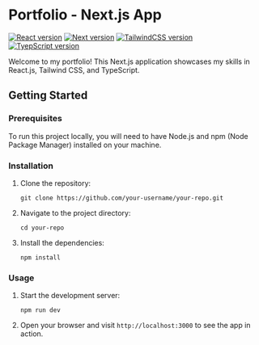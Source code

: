 # Portfolio - Next.js App
[![React version](https://img.shields.io/badge/React-v18.2.0-149eca)](https://www.npmjs.com/package/react/v/18.2.0) [![Next version](https://img.shields.io/badge/Next-v13.4.3-white)](https://www.npmjs.com/package/next/v/13.4.3) [![TailwindCSS version](https://img.shields.io/badge/TailwindCSS-v3.3.2-0fa4e9)](https://www.npmjs.com/package/tailwindcss/v/3.3.2) [![TyepScript version](https://img.shields.io/badge/TypeScript-5.1.3-3078c6)](https://www.npmjs.com/package/typescript/v/5.1.3)


Welcome to my portfolio! This Next.js application showcases my skills in React.js, Tailwind CSS, and TypeScript.

## Getting Started

### Prerequisites

To run this project locally, you will need to have Node.js and npm (Node Package Manager) installed on your machine.

### Installation

1. Clone the repository:
    
    `git clone https://github.com/your-username/your-repo.git`
    
2. Navigate to the project directory:
    
    `cd your-repo`
    
3. Install the dependencies:
    
    `npm install`
    
### Usage

1. Start the development server:
    
    `npm run dev`
    
2. Open your browser and visit `http://localhost:3000` to see the app in action.
    